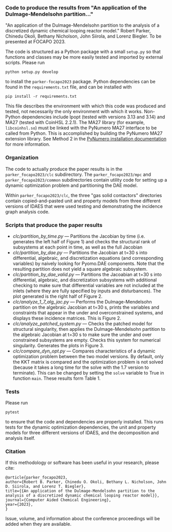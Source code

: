 ### Code to produce the results from "An application of the Dulmage-Mendelsohn partition..."
"An application of the Dulmage-Mendelsohn partition to the analysis of a discretized dynamic chemical looping reactor model." Robert Parker, Chinedu Okoli, Bethany Nicholson, John Siirola, and Lorenz Biegler. To be presented at FOCAPO 2023.

The code is structured as a Python package with a small `setup.py` so that functions and classes may be more easily tested and imported by external scripts. Please run
```console
python setup.py develop
```
to install the `parker-focapo2023` package. Python dependencies can be found in the
`requirements.txt` file, and can be installed with
```console
pip install -r requirements.txt
```
This file describes the environment with which this code was produced and tested,
not necessarily the only environment with which it works.
Non-Python dependencies include Ipopt (tested with versions 3.13 and 3.14) and
MA27 (tested with CoinHSL 2.2.1). The MA27 library (for example, `libcoinhsl.so`)
must be linked with the PyNumero MA27 interface to be called from Python.
This is accomplished by building the PyNumero MA27 extension library.
See Method 2 in the
[PyNumero installation documentation](https://pyomo.readthedocs.io/en/stable/contributed_packages/pynumero/installation.html#method-2)
for more information.

### Organization
The code to actually produce the paper results is in the `parker_focapo2023/clc`
subdirectory. The `parker_focapo2023/mpc` and `parker_focapo2023/common`
subdirectories contain utility code for setting up a dynamic optimization problem
and partitioning the DAE model.

Within `parker_focapo2023/clc`, the three "gas solid contactors" directories
contain copied-and-pasted unit and property models from three different versions
of IDAES that were used testing and demonstrating the incidence graph analysis
code.

### Scripts that produce the paper results
- *clc/partition_by_time.py* &mdash; Partitions the Jacobian by time (i.e. generates the left half of Figure 1) and checks the structural rank of subsystems at each point in time, as well as the full Jacobian
- *clc/partition_by_dae.py* &mdash; Partitions the Jacobian at t=30 s into differential, algebraic, and discretization equations (and corresponding variables) by naively looking for Pyomo.DAE components. Note that the resulting partition does not yield a square algebraic subsystem.
- *clc/partition_by_dae_valid.py* &mdash; Partitions the Jacoabian at t=30 s into differential, algebraic, and discretization subsystems with additional checking to make sure that differential variables are not included at the inlets (where they are fully specified by inputs and disturbances). The plot generated is the right half of Figure 2.
- *clc/analyze_1_7_alg_jac.py* &mdash; Performs the Dulmage-Mendelsohn partition on the algebraic Jacobian at t=30 s, prints the variables and constraints that appear in the under and overconstrained systems, and displays these incidence matrices. This is Figure 2.
- *clc/analyze_patched_system.py* &mdash; Checks the patched model for structural singularity, then applies the Dulmage-Mendelsohn partition to the algebraic Jacobian at t=30 s to make sure the under and over constrained subsystems are empty. Checks this system for numerical singularity. Generates the plots in Figure 3.
- *clc/compare_dyn_opt.py* &mdash; Compares characteristics of a dynamic optimization problem between the two model versions. By default, only the KKT matrix is compared and the optimization problem is not solved (because it takes a long time for the solve with the 1.7 version to terminate). This can be changed by setting the `solve` variable to True in function `main`. These results form Table 1.

### Tests
Please run
```console
pytest
```
to ensure that the code and dependencies are properly installed.
This runs tests for the dynamic optimization dependencies, the unit and property
models for three different versions of IDAES, and the decomposition and
analysis itself.

### Citation
If this methodology or software has been useful in your research, please cite:
```
@article{parker_focapo2023,
author={Robert B. Parker, Chinedu O. Okoli, Bethany L. Nicholson, John D. Siirola, and Lorenz T. Biegler},
title={{An application of the Dulmage-Mendelsohn partition to the analysis of a discretized dynamic chemical looping reactor model}},
journal={Computer Aided Chemical Engineering},
year={2023},
}
```
Issue, volume, and information about the conference proceedings will be added when
they are available.
